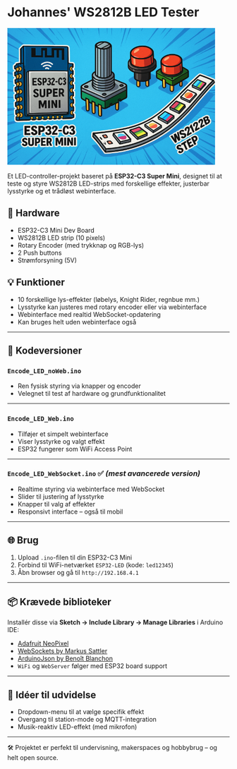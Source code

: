 # Johannes' WS2812B LED Tester

![Johannes Super Mini LED Tester](https://raw.githubusercontent.com/dkingger/LEDstrip-tester/7f5f77b4aae9404add1b30063f668b28c3c08b79/Super_mini_tester.png)

Et LED-controller-projekt baseret på **ESP32-C3 Super Mini**, designet til at teste og styre WS2812B LED-strips med forskellige effekter, justerbar lysstyrke og et trådløst webinterface.

## 🔧 Hardware

- ESP32-C3 Mini Dev Board
- WS2812B LED strip (10 pixels)
- Rotary Encoder (med trykknap og RGB-lys)
- 2 Push buttons
- Strømforsyning (5V)

## 💡 Funktioner

- 10 forskellige lys-effekter (løbelys, Knight Rider, regnbue mm.)
- Lysstyrke kan justeres med rotary encoder eller via webinterface
- Webinterface med realtid WebSocket-opdatering
- Kan bruges helt uden webinterface også

---

## 🧪 Kodeversioner

### `Encode_LED_noWeb.ino`
- Ren fysisk styring via knapper og encoder
- Velegnet til test af hardware og grundfunktionalitet

---

### `Encode_LED_Web.ino`
- Tilføjer et simpelt webinterface
- Viser lysstyrke og valgt effekt
- ESP32 fungerer som WiFi Access Point

---

### `Encode_LED_WebSocket.ino` ✅ *(mest avancerede version)*
- Realtime styring via webinterface med WebSocket
- Slider til justering af lysstyrke
- Knapper til valg af effekter
- Responsivt interface – også til mobil

---

## 🌐 Brug

1. Upload `.ino`-filen til din ESP32-C3 Mini
2. Forbind til WiFi-netværket `ESP32-LED` (kode: `led12345`)
3. Åbn browser og gå til `http://192.168.4.1`

---

## 📦 Krævede biblioteker

Installér disse via **Sketch → Include Library → Manage Libraries** i Arduino IDE:

- [Adafruit NeoPixel](https://github.com/adafruit/Adafruit_NeoPixel)
- [WebSockets by Markus Sattler](https://github.com/Links2004/arduinoWebSockets)
- [ArduinoJson by Benoît Blanchon](https://arduinojson.org/)
- `WiFi` og `WebServer` følger med ESP32 board support

---

## 🚀 Idéer til udvidelse

- Dropdown-menu til at vælge specifik effekt
- Overgang til station-mode og MQTT-integration
- Musik-reaktiv LED-effekt (med mikrofon)

---

🛠️ Projektet er perfekt til undervisning, makerspaces og hobbybrug – og helt open source.
